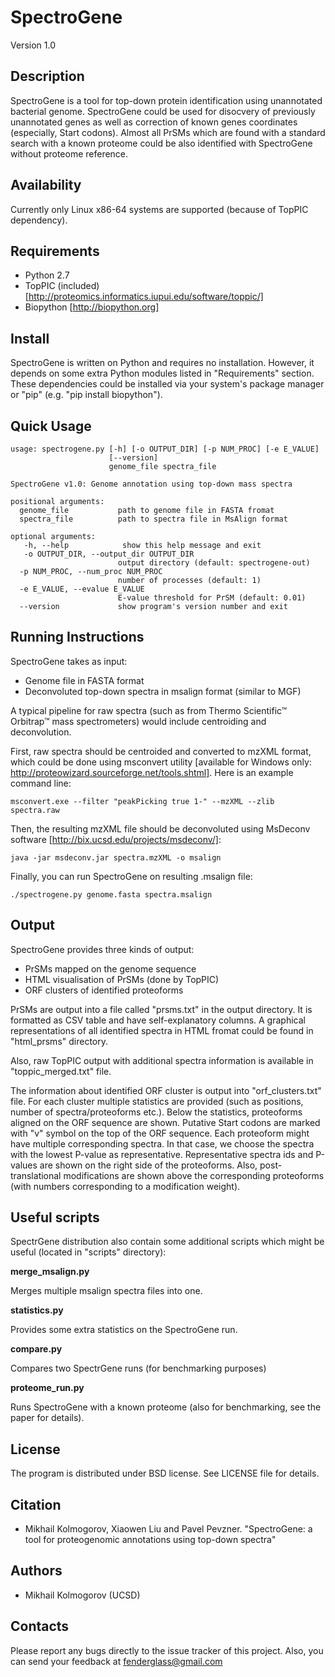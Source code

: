 SpectroGene
===========

Version 1.0

Description
-----------

SpectroGene is a tool for top-down protein identification
using unannotated bacterial genome. SpectroGene could be used for disocvery
of previously unannotated genes as well as correction of known genes coordinates
(especially, Start codons). Almost all PrSMs which are found with a
standard search with a known proteome could be also identified with SpectroGene
without proteome reference.


Availability
------------

Currently only Linux x86-64 systems are supported (because of TopPIC dependency).


Requirements
------------

* Python 2.7
* TopPIC (included) [http://proteomics.informatics.iupui.edu/software/toppic/]
* Biopython [http://biopython.org]


Install
-------
SpectroGene is written on Python and requires no installation. 
However, it depends on some extra Python modules listed in "Requirements" section.
These dependencies could be installed via your system's package manager or "pip"
(e.g. "pip install biopython").


Quick Usage
-----------
    usage: spectrogene.py [-h] [-o OUTPUT_DIR] [-p NUM_PROC] [-e E_VALUE]
                          [--version]
                          genome_file spectra_file

    SpectroGene v1.0: Genome annotation using top-down mass spectra

    positional arguments:
      genome_file           path to genome file in FASTA fromat
      spectra_file          path to spectra file in MsAlign format

    optional arguments:
       -h, --help            show this help message and exit
       -o OUTPUT_DIR, --output_dir OUTPUT_DIR
                            output directory (default: spectrogene-out)
      -p NUM_PROC, --num_proc NUM_PROC
                            number of processes (default: 1)
      -e E_VALUE, --evalue E_VALUE
                            E-value threshold for PrSM (default: 0.01)
      --version             show program's version number and exit


Running Instructions
--------------------

SpectroGene takes as input:

* Genome file in FASTA format
* Deconvoluted top-down spectra in msalign format (similar to MGF)

A typical pipeline for raw spectra (such as from Thermo Scientific™ Orbitrap™ 
mass spectrometers) would include centroiding and deconvolution.

First, raw spectra should be centroided and converted to mzXML format,
which could be done using msconvert utility 
[available for Windows only: http://proteowizard.sourceforge.net/tools.shtml].
Here is an example command line:

    msconvert.exe --filter "peakPicking true 1-" --mzXML --zlib spectra.raw

Then, the resulting mzXML file should be deconvoluted using MsDeconv
software [http://bix.ucsd.edu/projects/msdeconv/]:

    java -jar msdeconv.jar spectra.mzXML -o msalign

Finally, you can run SpectroGene on resulting .msalign file:

    ./spectrogene.py genome.fasta spectra.msalign


Output
------

SpectroGene provides three kinds of output:

* PrSMs mapped on the genome sequence
* HTML visualisation of PrSMs (done by TopPIC)
* ORF clusters of identified proteoforms

PrSMs are output into a file called "prsms.txt" in the output directory.
It is formatted as CSV table and have self-explanatory columns.
A graphical representations of all identified spectra in HTML
fromat could be found in "html_prsms" directory.

Also, raw TopPIC output with additional spectra information is available 
in "toppic_merged.txt" file.

The information about identified ORF cluster is output into "orf_clusters.txt"
file. For each cluster multiple statistics are provided (such as positions,
number of spectra/proteoforms etc.). Below the statistics, proteoforms aligned
on the ORF sequence are shown. Putative Start codons are marked with "v"
symbol on the top of the ORF sequence. Each proteoform might have multiple corresponding
spectra. In that case, we choose the spectra with the lowest P-value as representative.
Representative spectra ids and P-values are shown on the right side of the proteoforms.
Also, post-translational modifications are shown above the corresponding
proteoforms (with numbers corresponding to a modification weight).


Useful scripts
--------------

SpectrGene distribution also contain some additional scripts
which might be useful (located in "scripts" directory):

**merge_msalign.py**

Merges multiple msalign spectra files into one.

**statistics.py**

Provides some extra statistics on the SpectroGene run.

**compare.py**

Compares two SpectrGene runs (for benchmarking purposes)

**proteome_run.py**

Runs SpectroGene with a known proteome (also for benchmarking, see the paper for details).


License
-------
The program is distributed under BSD license. See LICENSE file for details.


Citation
--------
* Mikhail Kolmogorov, Xiaowen Liu and Pavel Pevzner. "SpectroGene: a tool for proteogenomic annotations using top-down spectra"


Authors
-------
* Mikhail Kolmogorov (UCSD)


Contacts
--------
Please report any bugs directly to the issue tracker of this project.
Also, you can send your feedback at fenderglass@gmail.com